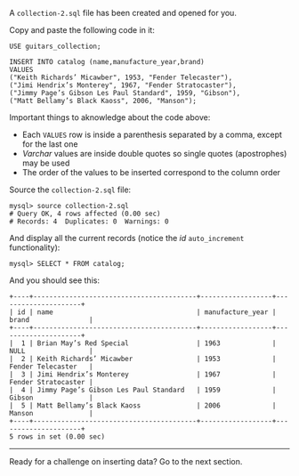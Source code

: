 A `collection-2.sql` file has been created and opened for you.

Copy and paste the following code in it:

```
USE guitars_collection;

INSERT INTO catalog (name,manufacture_year,brand)
VALUES
("Keith Richards’ Micawber", 1953, "Fender Telecaster"),
("Jimi Hendrix’s Monterey", 1967, "Fender Stratocaster"),
("Jimmy Page’s Gibson Les Paul Standard", 1959, "Gibson"),
("Matt Bellamy’s Black Kaoss", 2006, "Manson");
```

Important things to aknowledge about the code above:

- Each `VALUES` row is inside a parenthesis separated by a comma, except for the last one
- _Varchar_ values are inside double quotes so single quotes (apostrophes) may be used
- The order of the values to be inserted correspond to the column order 

Source the `collection-2.sql` file:

```
mysql> source collection-2.sql
# Query OK, 4 rows affected (0.00 sec)
# Records: 4  Duplicates: 0  Warnings: 0
```

And display all the current records (notice the _id_ `auto_increment` functionality):

```
mysql> SELECT * FROM catalog;
```
And you should see this:
```
+----+-----------------------------------------+------------------+---------------------+ 
| id | name                                    | manufacture_year | brand               | 
+----+-----------------------------------------+------------------+---------------------+ 
|  1 | Brian May’s Red Special                 | 1963             | NULL                | 
|  2 | Keith Richards’ Micawber                | 1953             | Fender Telecaster   | 
|  3 | Jimi Hendrix’s Monterey                 | 1967             | Fender Stratocaster | 
|  4 | Jimmy Page’s Gibson Les Paul Standard   | 1959             | Gibson              | 
|  5 | Matt Bellamy’s Black Kaoss              | 2006             | Manson              | 
+----+-----------------------------------------+------------------+---------------------+ 
5 rows in set (0.00 sec)
```

---
Ready for a challenge on inserting data? Go to the next section.